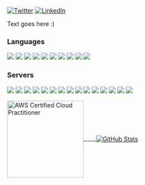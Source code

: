 <!--
Here are some ideas to get you started:

- 🔭 I’m currently working on ...
- 🌱 I’m currently learning ...
- 👯 I’m looking to collaborate on ...
- 🤔 I’m looking for help with ...
- 💬 Ask me about ...
- 📫 How to reach me: ...
- 😄 Pronouns: ...
- ⚡ Fun fact: ...
-->

<p align="left">    
	<a href="https://twitter.com/LewisSmallwood"><img src="https://img.shields.io/badge/Twitter--_.svg?style=social&logo=twitter" alt="Twitter"></a>
	<a href="https://www.linkedin.com/in/lewissmallwood/"><img src="https://img.shields.io/badge/LinkedIn--_.svg?style=social&logo=linkedin" alt="LinkedIn"></a>
</p>

Text goes here :)

<h3 align="left">Languages</h3>

![](https://img.shields.io/static/v1?label=Code&message=C%23&color=brightgreen)
![](https://img.shields.io/badge/Code-ASP.NET%20Core-brightgreen)
![](https://img.shields.io/badge/Code-Node.js-brightgreen)
![](https://img.shields.io/badge/Code-Xamarin-brightgreen)
![](https://img.shields.io/badge/Code-Laravel%20PHP-brightgreen)
![](https://img.shields.io/badge/Code-Java-brightgreen)
![](https://img.shields.io/badge/Code-Python-brightgreen)
![](https://img.shields.io/badge/Code-JavaScript-brightgreen)
![](https://img.shields.io/badge/Code-HTML-brightgreen)
![](https://img.shields.io/badge/Code-CSS-brightgreen)

<!-- iOS, Android, Objective-C -->
<!-- General - Networking, Firewalls, Routing, Enterprise WiFi, GIS & Mapping, Integrations, Automation, etc. -->
<!-- IoT - C++, Arduino, Raspberry Pi, ESP, PIC, STM -->

### Servers
![](https://img.shields.io/badge/Tools-Hosting-informational)
![](https://img.shields.io/badge/Tools-Windows-informational)
![](https://img.shields.io/badge/Tools-Linux-informational)
![](https://img.shields.io/badge/Tools-NGINX-informational)
![](https://img.shields.io/badge/Tools-Apache-informational)
![](https://img.shields.io/badge/Tools-VMWare-informational)
![](https://img.shields.io/badge/Tools-CI/CD-informational)
![](https://img.shields.io/badge/Tools-Load_Balancing-informational)
![](https://img.shields.io/badge/Tools-AWS-informational)
![](https://img.shields.io/badge/Tools-Microsoft_Azure-informational)
![](https://img.shields.io/badge/Tools-Swagger-informational)
![](https://img.shields.io/badge/Tools-REST_APIs-informational)
![](https://img.shields.io/badge/Tools-DigitalOcean-informational)
![](https://img.shields.io/badge/Tools-Docker-informational)
![](https://img.shields.io/badge/Tools-Microservices-informational)

<a href="https://www.credly.com/badges/76e6ee9a-546d-4423-a596-edb8ecfee818">
  <img align="center" src="https://images.credly.com/images/68468004-5a85-4f3b-bc58-590773979486/AWS-CloudPractitioner-2020.png" alt="AWS Certified Cloud Practitioner" width="180" height="180" />
<img src="data:image/png;base64,iVBORw0KGgoAAAANSUhEUgAAAAEAAAABCAQAAAC1HAwCAAAAC0lEQVR42mNkYAAAAAYAAjCB0C8AAAAASUVORK5CYII=">
<img src="data:image/png;base64,iVBORw0KGgoAAAANSUhEUgAAAAEAAAABCAQAAAC1HAwCAAAAC0lEQVR42mNkYAAAAAYAAjCB0C8AAAAASUVORK5CYII=">
<img src="data:image/png;base64,iVBORw0KGgoAAAANSUhEUgAAAAEAAAABCAQAAAC1HAwCAAAAC0lEQVR42mNkYAAAAAYAAjCB0C8AAAAASUVORK5CYII=">
<img src="data:image/png;base64,iVBORw0KGgoAAAANSUhEUgAAAAEAAAABCAQAAAC1HAwCAAAAC0lEQVR42mNkYAAAAAYAAjCB0C8AAAAASUVORK5CYII=">
<img src="data:image/png;base64,iVBORw0KGgoAAAANSUhEUgAAAAEAAAABCAQAAAC1HAwCAAAAC0lEQVR42mNkYAAAAAYAAjCB0C8AAAAASUVORK5CYII=">
</a>

<a href="https://github.com/LewisSmallwood">
  <img align="center" src="https://github-readme-stats.vercel.app/api?username=LewisSmallwood&show_icons=true&hide=issues&line_height=27&count_private=true&include_all_commits=true&title_color=ffffff&text_color=c9cacc&icon_color=2bbc8a&bg_color=1d1f21&custom_title=Lewis%20Smallwood's%20Public%20Activity" alt="GitHub Stats" />
</a>
